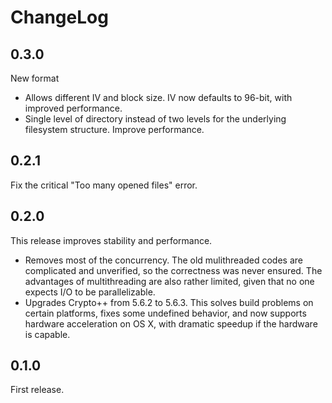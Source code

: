# ChangeLog

## 0.3.0
New format

* Allows different IV and block size. IV now defaults to 96-bit, with improved performance.
* Single level of directory instead of two levels for the underlying filesystem structure. Improve performance.

## 0.2.1

Fix the critical "Too many opened files" error.

## 0.2.0

This release improves stability and performance.

* Removes most of the concurrency. The old mulithreaded codes are complicated and unverified, so the correctness was never ensured. The advantages of multithreading are also rather limited, given that no one expects I/O to be parallelizable.
* Upgrades Crypto++ from 5.6.2 to 5.6.3. This solves build problems on certain platforms, fixes some undefined behavior, and now supports hardware acceleration on OS X, with dramatic speedup if the hardware is capable.

## 0.1.0

First release.
